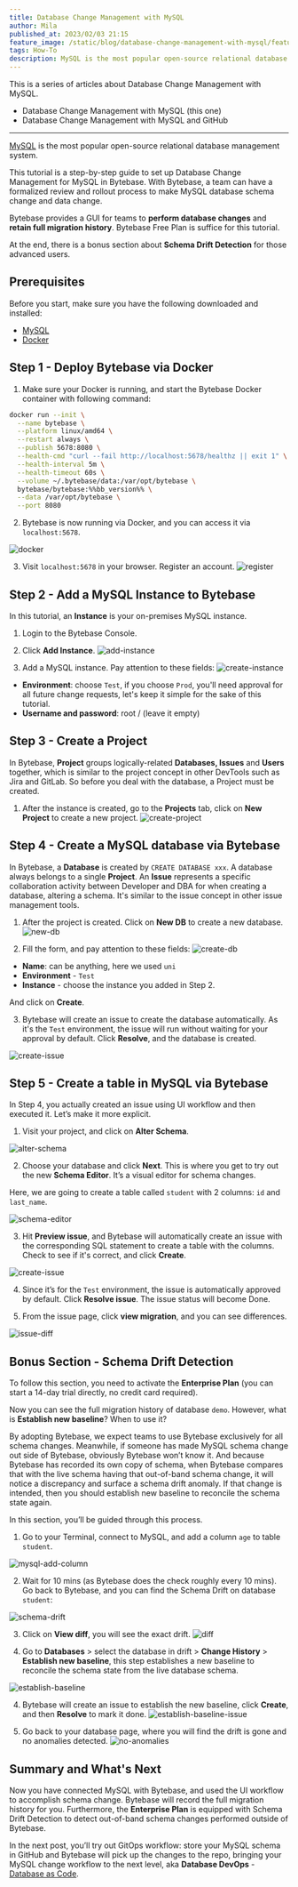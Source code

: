 ```yaml
---
title: Database Change Management with MySQL
author: Mila
published_at: 2023/02/03 21:15
feature_image: /static/blog/database-change-management-with-mysql/feature-image.webp
tags: How-To
description: MySQL is the most popular open-source relational database management system. This tutorial will guide you step-by-step to set up database change management for MySQL in Bytebase.
---
```


This is a series of articles about Database Change Management with MySQL.

- Database Change Management with MySQL (this one)
- Database Change Management with MySQL and GitHub

---

[MySQL](https://www.mysql.com/) is the most popular open-source relational database management system.

This tutorial is a step-by-step guide to set up Database Change Management for MySQL in Bytebase. With Bytebase, a team can have a formalized review and rollout process to make MySQL database schema change and data change.

Bytebase provides a GUI for teams to **perform database changes** and **retain full migration history**. Bytebase Free Plan is suffice for this tutorial.

At the end, there is a bonus section about **Schema Drift Detection** for those advanced users.

## Prerequisites

Before you start, make sure you have the following downloaded and installed:

- [MySQL](https://dev.mysql.com/downloads/mysql/)
- [Docker](https://www.docker.com/)

## Step 1 - Deploy Bytebase via Docker

1. Make sure your Docker is running, and start the Bytebase Docker container with following command:
  
````bash
docker run --init \
  --name bytebase \
  --platform linux/amd64 \
  --restart always \
  --publish 5678:8080 \
  --health-cmd "curl --fail http://localhost:5678/healthz || exit 1" \
  --health-interval 5m \
  --health-timeout 60s \
  --volume ~/.bytebase/data:/var/opt/bytebase \
  bytebase/bytebase:%%bb_version%% \
  --data /var/opt/bytebase \
  --port 8080
````

2. Bytebase is now running via Docker, and you can access it via `localhost:5678`.

![docker](/static/blog/database-change-management-with-mysql/docker.webp)

3. Visit `localhost:5678` in your browser. Register an account.
![register](/static/blog/database-change-management-with-mysql/register.webp)

## Step 2 - Add a MySQL Instance to Bytebase

In this tutorial, ​an **Instance** is your on-premises MySQL instance.

1. Login to the Bytebase Console.

2. Click **Add Instance**.
![add-instance](/static/blog/database-change-management-with-mysql/add-instance.webp)

3. Add a MySQL instance. Pay attention to these fields:
![create-instance](/static/blog/database-change-management-with-mysql/create-instance.webp)

- **Environment**: choose `Test`, if you choose `Prod`, you'll need approval for all future change requests, let's keep it simple for the sake of this tutorial.
- **Username and password**: root / (leave it empty)

## Step 3 - Create a Project

In Bytebase, **Project** groups logically-related **Databases, Issues** and **Users** together, which is similar to the project concept in other DevTools such as Jira and GitLab. So before you deal with the database, a Project must be created.

1. After the instance is created, go to the **Projects** tab, click on **New Project** to create a new project.
![create-project](/static/blog/database-change-management-with-mysql/create-project.webp)

## Step 4 - Create a MySQL database via Bytebase

In Bytebase, a **Database** is created by `CREATE DATABASE xxx`. A database always belongs to a single **Project**. An **Issue** represents a specific collaboration activity between Developer and DBA for when creating a database, altering a schema. It's similar to the issue concept in other issue management tools.

1. After the project is created. Click on **New DB** to create a new database.
![new-db](/static/blog/database-change-management-with-mysql/new-db.webp)

2. Fill the form, and pay attention to these fields: 
![create-db](/static/blog/database-change-management-with-mysql/create-db.webp)

- **Name**: can be anything, here we used `uni`
- **Environment** - `Test`
- **Instance** - choose the instance you added in Step 2.
 
And click on **Create**.

3. Bytebase will create an issue to create the database automatically. As it's the `Test` environment, the issue will run without waiting for your approval by default. Click **Resolve**, and the database is created.

![create-issue](/static/blog/database-change-management-with-mysql/create-issue.webp)

## Step 5 - Create a table in MySQL via Bytebase

In Step 4, you actually created an issue using UI workflow and then executed it. Let’s make it more explicit.

1. Visit your project, and click on **Alter Schema**.

![alter-schema](/static/blog/database-change-management-with-mysql/alter-schema.webp)

2. Choose your database and click **Next**. This is where you get to try out the new **Schema Editor**. It’s a visual editor for schema changes.

Here, we are going to create a table called `student` with 2 columns: `id` and `last_name`.

![schema-editor](/static/blog/database-change-management-with-mysql/schema-editor.webp)

3. Hit **Preview issue**, and Bytebase will automatically create an issue with the corresponding SQL statement to create a table with the columns. Check to see if it's correct, and click **Create**.

![create-issue](/static/blog/database-change-management-with-mysql/create-issue.webp)

4. Since it’s for the `Test` environment, the issue is automatically approved by default. Click **Resolve issue**. The issue status will become Done.

5. From the issue page, click **view migration**, and you can see differences.

![issue-diff](/static/blog/database-change-management-with-mysql/issue-diff.webp)

## Bonus Section - Schema Drift Detection

To follow this section, you need to activate the **Enterprise Plan** (you can start a 14-day trial directly, no credit card required).

Now you can see the full migration history of database `demo`. However, what is **Establish new baseline**? When to use it?

By adopting Bytebase, we expect teams to use Bytebase exclusively for all schema changes. Meanwhile, if someone has made MySQL schema change out side of Bytebase, obviously Bytebase won’t know it. And because Bytebase has recorded its own copy of schema, when Bytebase compares that with the live schema having that out-of-band schema change, it will notice a discrepancy and surface a schema drift anomaly. If that change is intended, then you should establish new baseline to reconcile the schema state again.  

In this section, you’ll be guided through this process.

1. Go to your Terminal, connect to MySQL, and add a column `age` to table `student`.

![mysql-add-column](/static/blog/database-change-management-with-mysql/mysql-add-column.webp)

2. Wait for 10 mins (as Bytebase does the check roughly every 10 mins). Go back to Bytebase, and you can find the Schema Drift on database `student`:

![schema-drift](/static/blog/database-change-management-with-mysql/schema-drift.webp)

3. Click on **View diff**, you will see the exact drift. 
![diff](/static/blog/database-change-management-with-mysql/diff.webp)

3. Go to **Databases** > select the database in drift > **Change History** > **Establish new baseline**, this step establishes a new baseline to reconcile the schema state from the live database schema.

![establish-baseline](/static/blog/database-change-management-with-mysql/establish-baseline.webp)

4. Bytebase will create an issue to establish the new baseline, click **Create**, and then **Resolve** to mark it done.
![establish-baseline-issue](/static/blog/database-change-management-with-mysql/establish-baseline-issue.webp)

5. Go back to your database page, where you will find the drift is gone and no anomalies detected.
![no-anomalies](/static/blog/database-change-management-with-mysql/no-anomalies.webp)


## Summary and What's Next

Now you have connected MySQL with Bytebase, and used the UI workflow to accomplish schema change. Bytebase will record the full migration history for you. Furthermore, the **Enterprise Plan** is equipped with Schema Drift Detection to detect out-of-band schema changes performed outside of Bytebase.

In the next post, you’ll try out GitOps workflow: store your MySQL schema in GitHub and Bytebase will pick up the changes to the repo, bringing your MySQL change workflow to the next level, aka **Database DevOps** - [Database as Code](/blog/database-as-code).